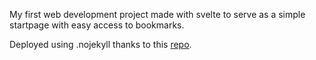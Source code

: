 My first web development project made with svelte to serve as a simple startpage with easy access to bookmarks.

Deployed using .nojekyll thanks to this [repo](https://github.com/metonym/sveltekit-gh-pages).
